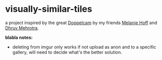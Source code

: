 # visually-similar-tiles
a project inspired by the great [Doppelcam](https://doppel.camera) by my friends [Melanie Hoff](https://github.com/melaniehoff) and [Dhruv Mehrotra](https://github.com/dmehrotra).


**blabla notes:**

* deleting from imgur only works if not upload as anon and to a specific gallery, will need to decide what's the better solution.